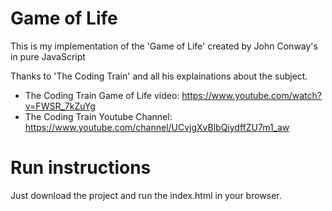 # Game of Life

This is my implementation of the 'Game of Life' created by John Conway's in pure JavaScript

Thanks to 'The Coding Train' and all his explainations about the subject.
- The Coding Train Game of Life video: https://www.youtube.com/watch?v=FWSR_7kZuYg
- The Coding Train Youtube Channel: https://www.youtube.com/channel/UCvjgXvBlbQiydffZU7m1_aw

# Run instructions

Just download the project and run the index.html in your browser.
